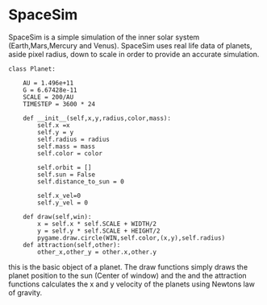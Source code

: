 # SpaceSim

<p>SpaceSim is a simple simulation of the inner solar system (Earth,Mars,Mercury and Venus). SpaceSim uses real life data of planets, aside pixel radius, down to scale in order to provide an accurate simulation.</p>

```
class Planet:

    AU = 1.496e+11
    G = 6.67428e-11
    SCALE = 200/AU
    TIMESTEP = 3600 * 24

    def __init__(self,x,y,radius,color,mass):
        self.x =x
        self.y = y
        self.radius = radius
        self.mass = mass
        self.color = color

        self.orbit = []
        self.sun = False
        self.distance_to_sun = 0

        self.x_vel=0
        self.y_vel = 0

    def draw(self,win):
        x = self.x * self.SCALE + WIDTH/2
        y = self.y * self.SCALE + HEIGHT/2
        pygame.draw.circle(WIN,self.color,(x,y),self.radius)
    def attraction(self,other):
        other_x,other_y = other.x,other.y
```

this is the basic object of a planet. The draw functions simply draws the planet position to the sun (Center of window) and the and the attraction functions calculates the x and y velocity of the planets using Newtons law of gravity.

